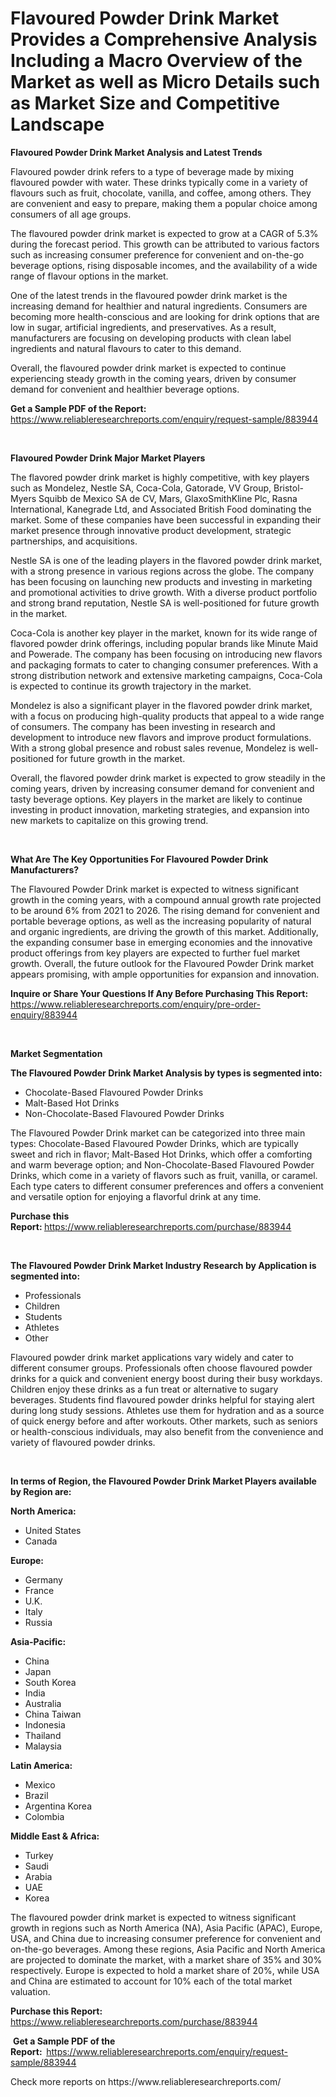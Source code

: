 <p><h1>Flavoured Powder Drink Market Provides a Comprehensive Analysis Including a Macro Overview of the Market as well as Micro Details such as Market Size and Competitive Landscape</h1></p><p><strong>Flavoured Powder Drink Market Analysis and Latest Trends</strong></p>
<p><p>Flavoured powder drink refers to a type of beverage made by mixing flavoured powder with water. These drinks typically come in a variety of flavours such as fruit, chocolate, vanilla, and coffee, among others. They are convenient and easy to prepare, making them a popular choice among consumers of all age groups.</p><p>The flavoured powder drink market is expected to grow at a CAGR of 5.3% during the forecast period. This growth can be attributed to various factors such as increasing consumer preference for convenient and on-the-go beverage options, rising disposable incomes, and the availability of a wide range of flavour options in the market.</p><p>One of the latest trends in the flavoured powder drink market is the increasing demand for healthier and natural ingredients. Consumers are becoming more health-conscious and are looking for drink options that are low in sugar, artificial ingredients, and preservatives. As a result, manufacturers are focusing on developing products with clean label ingredients and natural flavours to cater to this demand.</p><p>Overall, the flavoured powder drink market is expected to continue experiencing steady growth in the coming years, driven by consumer demand for convenient and healthier beverage options.</p></p>
<p><strong>Get a Sample PDF of the Report:&nbsp;</strong> <a href="https://www.reliableresearchreports.com/enquiry/request-sample/883944">https://www.reliableresearchreports.com/enquiry/request-sample/883944</a></p>
<p>&nbsp;</p>
<p><strong>Flavoured Powder Drink Major Market Players</strong></p>
<p><p>The flavored powder drink market is highly competitive, with key players such as Mondelez, Nestle SA, Coca-Cola, Gatorade, VV Group, Bristol-Myers Squibb de Mexico SA de CV, Mars, GlaxoSmithKline Plc, Rasna International, Kanegrade Ltd, and Associated British Food dominating the market. Some of these companies have been successful in expanding their market presence through innovative product development, strategic partnerships, and acquisitions.</p><p>Nestle SA is one of the leading players in the flavored powder drink market, with a strong presence in various regions across the globe. The company has been focusing on launching new products and investing in marketing and promotional activities to drive growth. With a diverse product portfolio and strong brand reputation, Nestle SA is well-positioned for future growth in the market.</p><p>Coca-Cola is another key player in the market, known for its wide range of flavored powder drink offerings, including popular brands like Minute Maid and Powerade. The company has been focusing on introducing new flavors and packaging formats to cater to changing consumer preferences. With a strong distribution network and extensive marketing campaigns, Coca-Cola is expected to continue its growth trajectory in the market.</p><p>Mondelez is also a significant player in the flavored powder drink market, with a focus on producing high-quality products that appeal to a wide range of consumers. The company has been investing in research and development to introduce new flavors and improve product formulations. With a strong global presence and robust sales revenue, Mondelez is well-positioned for future growth in the market.</p><p>Overall, the flavored powder drink market is expected to grow steadily in the coming years, driven by increasing consumer demand for convenient and tasty beverage options. Key players in the market are likely to continue investing in product innovation, marketing strategies, and expansion into new markets to capitalize on this growing trend.</p></p>
<p>&nbsp;</p>
<p><strong>What Are The Key Opportunities For Flavoured Powder Drink Manufacturers?</strong></p>
<p><p>The Flavoured Powder Drink market is expected to witness significant growth in the coming years, with a compound annual growth rate projected to be around 6% from 2021 to 2026. The rising demand for convenient and portable beverage options, as well as the increasing popularity of natural and organic ingredients, are driving the growth of this market. Additionally, the expanding consumer base in emerging economies and the innovative product offerings from key players are expected to further fuel market growth. Overall, the future outlook for the Flavoured Powder Drink market appears promising, with ample opportunities for expansion and innovation.</p></p>
<p><strong>Inquire or Share Your Questions If Any Before Purchasing This Report:</strong> <a href="https://www.reliableresearchreports.com/enquiry/pre-order-enquiry/883944">https://www.reliableresearchreports.com/enquiry/pre-order-enquiry/883944</a></p>
<p>&nbsp;</p>
<p><strong>Market Segmentation</strong></p>
<p><strong>The Flavoured Powder Drink Market Analysis by types is segmented into:</strong></p>
<p><ul><li>Chocolate-Based Flavoured Powder Drinks</li><li>Malt-Based Hot Drinks</li><li>Non-Chocolate-Based Flavoured Powder Drinks</li></ul></p>
<p><p>The Flavoured Powder Drink market can be categorized into three main types: Chocolate-Based Flavoured Powder Drinks, which are typically sweet and rich in flavor; Malt-Based Hot Drinks, which offer a comforting and warm beverage option; and Non-Chocolate-Based Flavoured Powder Drinks, which come in a variety of flavors such as fruit, vanilla, or caramel. Each type caters to different consumer preferences and offers a convenient and versatile option for enjoying a flavorful drink at any time.</p></p>
<p><strong>Purchase this Report:&nbsp;</strong><a href="https://www.reliableresearchreports.com/purchase/883944">https://www.reliableresearchreports.com/purchase/883944</a></p>
<p>&nbsp;</p>
<p><strong>The Flavoured Powder Drink Market Industry Research by Application is segmented into:</strong></p>
<p><ul><li>Professionals</li><li>Children</li><li>Students</li><li>Athletes</li><li>Other</li></ul></p>
<p><p>Flavoured powder drink market applications vary widely and cater to different consumer groups. Professionals often choose flavoured powder drinks for a quick and convenient energy boost during their busy workdays. Children enjoy these drinks as a fun treat or alternative to sugary beverages. Students find flavoured powder drinks helpful for staying alert during long study sessions. Athletes use them for hydration and as a source of quick energy before and after workouts. Other markets, such as seniors or health-conscious individuals, may also benefit from the convenience and variety of flavoured powder drinks.</p></p>
<p>&nbsp;</p>
<p><strong>In terms of Region, the Flavoured Powder Drink Market Players available by Region are:</strong></p>
<p>
    <p> <strong> North America: </strong>
        <ul>
            <li>United States</li>
            <li>Canada</li>
        </ul>
        </p> 
    <p> <strong> Europe: </strong>
        <ul>
            <li>Germany</li>
            <li>France</li>
            <li>U.K.</li>
            <li>Italy</li>
            <li>Russia</li>
        </ul>
        </p> 
    <p> <strong> Asia-Pacific: </strong>
        <ul>
            <li>China</li>
            <li>Japan</li>
            <li>South Korea</li>
            <li>India</li>
            <li>Australia</li>
            <li>China Taiwan</li>
            <li>Indonesia</li>
            <li>Thailand</li>
            <li>Malaysia</li>
        </ul>
        </p> 
    <p> <strong> Latin America: </strong>
        <ul>
            <li>Mexico</li>
            <li>Brazil</li>
            <li>Argentina Korea</li>
            <li>Colombia</li>
        </ul>
        </p> 
    <p> <strong> Middle East & Africa: </strong>
        <ul>
            <li>Turkey</li>
            <li>Saudi</li>
            <li>Arabia</li>
            <li>UAE</li>
            <li>Korea</li>
        </ul>
    </p>
    </p>
<p><p>The flavoured powder drink market is expected to witness significant growth in regions such as North America (NA), Asia Pacific (APAC), Europe, USA, and China due to increasing consumer preference for convenient and on-the-go beverages. Among these regions, Asia Pacific and North America are projected to dominate the market, with a market share of 35% and 30% respectively. Europe is expected to hold a market share of 20%, while USA and China are estimated to account for 10% each of the total market valuation.</p></p>
<p><strong>Purchase this Report: </strong><a href="https://www.reliableresearchreports.com/purchase/883944">https://www.reliableresearchreports.com/purchase/883944</a></p>
<p>&nbsp;<strong>Get a Sample PDF of the Report:&nbsp;&nbsp;</strong><a href="https://www.reliableresearchreports.com/enquiry/request-sample/883944">https://www.reliableresearchreports.com/enquiry/request-sample/883944</a></p>
<p><strong></strong></p>
<p>Check more reports on https://www.reliableresearchreports.com/</p>
